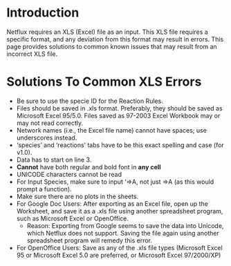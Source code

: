 # Introduction #

Netflux requires an XLS (Excel) file as an input. This XLS file requires a specific format, and any deviation from this format may result in errors. This page provides solutions to common known issues that may result from an incorrect XLS file.


# Solutions To Common XLS Errors #

  * Be sure to use the specie ID for the Reaction Rules.
  * Files should be saved in .xls format. Preferably, they should be saved as Microsoft Excel 95/5.0.  Files saved as 97-2003 Excel Workbook may or may not read correctly.
  * Network names (i.e., the Excel file name) cannot have spaces; use underscores instead.
  * ‘species’ and ‘reactions’ tabs have to be this exact spelling and case (for v1.0).
  * Data has to start on line 3.
  * **Cannot** have both regular and bold font in **any cell**
  * UNICODE characters cannot be read
  * For Input Species, make sure to input ‘=>A, not just =>A (as this would prompt a function).
  * Make sure there are no plots in the sheets.
  * For Google Doc Users: After exporting as an Excel file, open up the Worksheet, and save it as a .xls file using another spreadsheet program, such as Microsoft Excel or OpenOffice.
    * Reason: Exporting from Google seems to save the data into Unicode, which Netflux does not support.  Saving the file again using another spreadsheet program will remedy this error.
  * For OpenOffice Users: Save as any of the .xls file types (Microsoft Excel 95 or Microsoft Excel 5.0 are preferred, or Microsoft Excel 97/2000/XP)